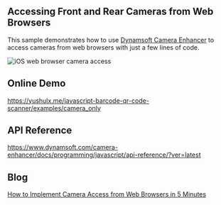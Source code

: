 ## Accessing Front and Rear Cameras from Web Browsers

This sample demonstrates how to use [Dynamsoft Camera Enhancer](https://www.dynamsoft.com/camera-enhancer/docs/programming/javascript/user-guide/?ver=latest) to access cameras from web browsers with just a few lines of code.

![iOS web browser camera access](https://www.dynamsoft.com/codepool/img/2022/02/ios-web-browser-camera-access.jpg)

## Online Demo
https://yushulx.me/javascript-barcode-qr-code-scanner/examples/camera_only

## API Reference
https://www.dynamsoft.com/camera-enhancer/docs/programming/javascript/api-reference/?ver=latest

## Blog
[How to Implement Camera Access from Web Browsers in 5 Minutes](https://www.dynamsoft.com/codepool/web-browser-javascript-camera-access.html)
